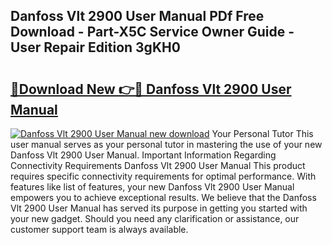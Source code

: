 ## Danfoss Vlt 2900 User Manual PDf Free Download - Part-X5C Service Owner Guide - User Repair Edition 3gKH0

# <h2><a href="http://cf12649.oget.top/?id=Danfoss+Vlt+2900+User+Manual">🔗Download New 👉🔴 Danfoss Vlt 2900 User Manual</a></h2>

[![Danfoss Vlt 2900 User Manual new download](https://i.imgur.com/5g1atiW.png)](http://cf12649.oget.top/?id=Danfoss+Vlt+2900+User+Manual)
Your Personal Tutor This user manual serves as your personal tutor in mastering the use of your new Danfoss Vlt 2900 User Manual. Important Information Regarding Connectivity Requirements Danfoss Vlt 2900 User Manual This product requires specific connectivity requirements for optimal performance. With features like list of features, your new Danfoss Vlt 2900 User Manual empowers you to achieve exceptional results. We believe that the Danfoss Vlt 2900 User Manual has served its purpose in getting you started with your new gadget. Should you need any clarification or assistance, our customer support team is always available.
